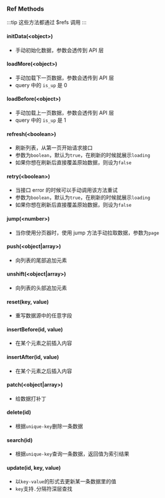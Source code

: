 ### Ref Methods

<Phone page="method" />

:::tip
这些方法都通过 $refs 调用
:::

#### initData(\<object\>)
- 手动初始化数据，参数会透传到 API 层

#### loadMore(\<object\>)
- 手动加载下一页数据，参数会透传到 API 层
- query 中的 `is_up` 是 0

#### loadBefore(\<object\>)
- 手动加载上一页数据，参数会透传到 API 层
- query 中的 `is_up` 是 1

#### refresh(\<boolean\>)
- 刷新列表，从第一页开始请求接口
- 参数为`boolean`，默认为`true`，在刷新的时候就展示`loading`
- 如果你想在刷新后直接覆盖原始数据，则设为`false`

#### retry(\<boolean\>)
- 当接口 error 的时候可以手动调用该方法重试
- 参数为`boolean`，默认为`true`，在刷新的时候就展示`loading`
- 如果你想在刷新后直接覆盖原始数据，则设为`false`

#### jump(\<number\>)
- 当你使用分页器时，使用 jump 方法手动拉取数据，参数为`page`

#### push(\<object|array\>)
- 向列表的尾部追加元素

#### unshift(\<object|array\>)
- 向列表的头部追加元素

#### reset(key, value)
- 重写数据源中的任意字段

#### insertBefore(id, value)
- 在某个元素之前插入内容

#### insertAfter(id, value)
- 在某个元素之后插入内容

#### patch(\<object|array\>)
- 给数据打补丁

#### delete(id)
- 根据`unique-key`删除一条数据

#### search(id)
- 根据`unique-key`查询一条数据，返回值为索引结果

#### update(id, key, value)
- 以`key-value`的形式去更新某一条数据里的值
- `key`支持`.`分隔符深层查找
